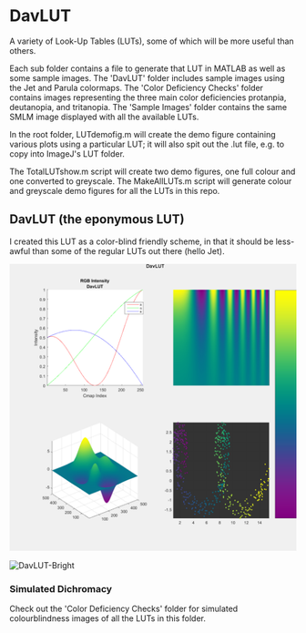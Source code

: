# DavLUT
A variety of Look-Up Tables (LUTs), some of which will be more useful than others.

Each sub folder contains a file to generate that LUT in MATLAB as well as some sample images.
The 'DavLUT' folder includes sample images using the Jet and Parula colormaps.
The 'Color Deficiency Checks' folder contains images representing the three main color deficiencies protanpia, deutanopia, and tritanopia.
The 'Sample Images' folder contains the same SMLM image displayed with all the available LUTs.

In the root folder, LUTdemofig.m will create the demo figure containing various plots using a particular LUT; it will also spit out the .lut file, e.g. to copy into ImageJ's LUT folder.

The TotalLUTshow.m script will create two demo figures, one full colour and one converted to greyscale. The MakeAllLUTs.m script will generate colour and greyscale demo figures for all the LUTs in this repo.

## DavLUT (the eponymous LUT)
I created this LUT as a color-blind friendly scheme, in that it should be less-awful than some of the regular LUTs out there (hello Jet).

![DavLUT](DavLUT/DavLUT_colour.png?raw=true "DavLUT")

![DavLUT-Bright](./Sample%20Images/Microtubules/DavLUT-Bright%20(low%20as%20min).png "DavLUT-Bright - Microtubules")

### Simulated Dichromacy

Check out the 'Color Deficiency Checks' folder for simulated colourblindness images of all the LUTs in this folder.


